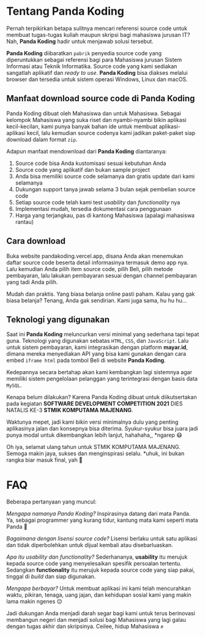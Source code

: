 # Tentang Panda Koding
Pernah terpikirkan betapa sulitnya mencari referensi source code untuk membuat tugas-tugas kuliah maupun skripsi bagi mahasiswa jurusan IT? Nah, **Panda Koding** hadir untuk menjawab solusi tersebut. 

**Panda Koding** diibaratkan `pabrik` penyedia source code yang diperuntukkan sebagai referensi bagi para Mahasiswa jurusan Sistem Informasi atau Teknik Informatika. Source code yang kami sediakan sangatlah aplikatif dan *ready to use*. **Panda Koding** bisa diakses melalui browser dan tersedia untuk sistem operasi Windows, Linux dan macOS.

## Manfaat download source code di Panda Koding
Panda Koding dibuat oleh Mahasiswa dan untuk Mahasiswa. Sebagai kelompok Mahasiswa yang suka riset dan nyambi-nyambi bikin aplikasi kecil-kecilan, kami punya banyak bahan ide untuk membuat aplikasi-aplikasi kecil, lalu kemudian source codenya kami jadikan paket-paket siap download dalam format `zip`.

Adapun manfaat mendownload dari **Panda Koding** diantaranya:
1. Source code bisa Anda kustomisasi sesuai kebutuhan Anda
2. Source code yang aplikatif dan bukan sample project
3. Anda bisa memiliki source code selamanya dan gratis update dari kami selamanya
4. Dukungan support tanya jawab selama 3 bulan sejak pembelian source code
5. Setiap source code telah kami test *usability* dan *functionality* nya
6. Implementasi mudah, tersedia dokumentasi cara penggunaan
7. Harga yang terjangkau, pas di kantong Mahasiswa (apalagi mahasiswa rantau)

## Cara download
Buka website pandakoding.vercel.app, disana Anda akan menemukan daftar source code beserta detail informasinya termasuk demo app nya. Lalu kemudian Anda pilih item source code, pilih Beli, pilih metode pembayaran, lalu lakukan pembayaran sesuai dengan channel pembayaran yang tadi Anda pilih.

Mudah dan praktis. Yang biasa belanja online pasti paham. Kalau yang gak biasa belanja? Tenang, Anda gak sendirian. Kami juga sama, hu hu hu...

## Teknologi yang digunakan
Saat ini **Panda Koding** meluncurkan versi minimal yang sederhana tapi tepat guna. Teknologi yang digunakan sebatas `HTML`, `CSS`, dan `JavaScript`. Lalu untuk sistem pembayaran, kami integrasikan dengan platform **mayar.id**, dimana mereka menyediakan API yang bisa kami gunakan dengan cara embed `iframe html` pada tombol Beli di website **Panda Koding**.

Kedepannya secara bertahap akan kami kembangkan lagi sistemnya agar memiliki sistem pengelolaan pelanggan yang terintegrasi dengan basis data `MySQL`.

Kenapa belum dilakukan? Karena Panda Koding dibuat untuk diikutsertakan pada kegiatan **SOFTWARE DEVELOPMENT COMPETITION 2021** DIES NATALIS KE-3 **STMIK KOMPUTAMA MAJENANG**.

Waktunya mepet, jadi kami bikin versi minimalnya dulu yang penting aplikasinya jalan dan konsepnya bisa diterima. Syukur-syukur bisa juara jadi punya modal untuk dikembangkan lebih lanjut, hahahaha,, *ngarep 😷

Oh iya, selamat ulang tahun untuk STMIK KOMPUTAMA MAJENANG. Semoga makin jaya, sukses dan menginspirasi selalu. *uhuk, ini bukan rangka biar masuk final, yah 😬

# FAQ
Beberapa pertanyaan yang muncul:

*Mengapa namanya Panda Koding?*
Inspirasinya datang dari mata Panda. Ya, sebagai programmer yang kurang tidur, kantung mata kami seperti mata Panda 🐼

*Bagaimana dengan lisensi source code?*
Lisensi berlaku untuk satu aplikasi dan tidak diperbolehkan untuk dijual kembali atau disebarluaskan. 

*Apa itu usability dan functionality?*
Sederhananya, **usability** itu merujuk kepada source code yang menyelesaikan spesifik persoalan tertentu. Sedangkan **functionality** itu merujuk kepada source code yang siap pakai, tinggal di *build* dan siap digunakan.

*Mengapa berbayar?*
Untuk membuat aplikasi ini kami telah mencurahkan waktu, pikiran, tenaga, uang jajan, dan kehidupan sosial kami yang makin lama makin ngenes 😔

Jadi dukungan Anda menjadi darah segar bagi kami untuk terus berinovasi membangun negeri dan menjadi solusi bagi Mahasiswa yang lagi galau dengan tugas akhir dan skripsinya. Ceilee, hidup Mahasiswa ✊




